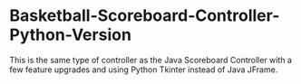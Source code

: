 # Basketball-Scoreboard-Controller-Python-Version

This is the same type of controller as the Java Scoreboard Controller with a few feature upgrades and using Python Tkinter instead of Java JFrame.
